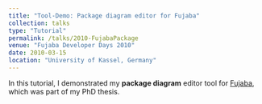 ```yaml
---
title: "Tool-Demo: Package diagram editor for Fujaba"
collection: talks
type: "Tutorial"
permalink: /talks/2010-FujabaPackage
venue: "Fujaba Developer Days 2010"
date: 2010-03-15
location: "University of Kassel, Germany"
---
```


In this tutorial, I demonstrated my **package diagram** editor tool for [Fujaba](https://de.wikipedia.org/wiki/Fujaba), which was part of my PhD thesis.